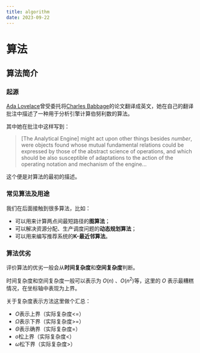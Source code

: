 ```yaml
---
title: algorithm
date: 2023-09-22
---
```


# 算法

 	

## 算法简介

### 起源

[Ada Lovelace](https://en.wikipedia.org/wiki/Ada_Lovelace)曾受委托将[Charles Babbage](https://en.wikipedia.org/wiki/Charles_Babbage)的论文翻译成英文，她在自己的翻译批注中描述了一种用于分析引擎计算伯努利数的算法。

其中她在批注中这样写到：

> [The Analytical Engine] might act upon other things besides *number*, were objects found whose mutual fundamental relations could be expressed by those of the abstract science of operations, and which should be also susceptible of adaptations to the action of the operating notation and mechanism of the engine...

这个便是对算法的最初的描述。

### 常见算法及用途

我们在后面接触到很多算法，比如：

- 可以用来计算两点间最短路径的**图算法**；
- 可以解决资源分配、生产调度问题的**动态规划算法**；
- 可以用来编写推荐系统的**K-最近邻算法**。

### 算法优劣

评价算法的优劣一般会从**时间复杂度**和**空间复杂度**判断。

时间复杂度和空间复杂度一般可以表示为 $O(n)$ 、$O(n^2)$等，这里的 $O$ 表示最糟糕情况，在坐标轴中表现为上界。

关于复杂度表示方法这里做个汇总：

- $O$表示上界（实际复杂度<=）
- $\Omega$表示下界（实际复杂度>=）
- $\Theta$表示确界（实际复杂度=）
- $o$松上界（实际复杂度<）
- $\omega$松下界（实际复杂度>）